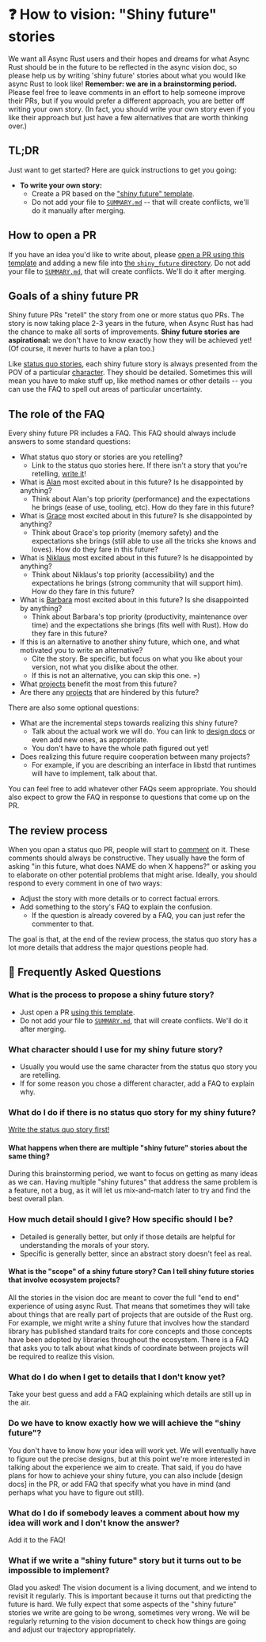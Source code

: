 # ❓ How to vision: "Shiny future" stories

We want all Async Rust users and their hopes and dreams for what Async Rust should be in the future to be reflected in the async vision doc, so please help us by writing 'shiny future' stories about what you would like async Rust to look like! **Remember: we are in a brainstorming period.** Please feel free to leave comments in an effort to help someone improve their PRs, but if you would prefer a different approach, you are better off writing your own story. (In fact, you should write your own story even if you like their approach but just have a few alternatives that are worth thinking over.)

[character]: ../characters.md
[comment]: ./comment.md
[status quo stories]: ./status_quo.md
[Alan]: ../characters/alan.md
[Grace]: ../characters/grace.md
[Niklaus]: ../characters/niklaus.md
[Barbara]: ../characters/barbara.md
[projects]: ../projects.md

## TL;DR

Just want to get started? Here are quick instructions to get you going:

* **To write your own story:**
    * Create a PR based on the ["shiny future" template][template].
    * Do not add your file to [`SUMMARY.md`] -- that will create conflicts, we'll do it manually after merging.

## How to open a PR

If you have an idea you'd like to write about, please [open a PR using this template][template] and adding a new file into [the `shiny_future` directory][sfd]. Do not add your file to [`SUMMARY.md`], that will create conflicts. We'll do it after merging.

## Goals of a shiny future PR

Shiny future PRs "retell" the story from one or more status quo PRs. The story is now taking place 2-3 years in the future, when Async Rust has had the chance to make all sorts of improvements. **Shiny future stories are aspirational:** we don't have to know exactly how they will be achieved yet! (Of course, it never hurts to have a plan too.)

Like [status quo stories], each shiny future story is always presented from the POV of a particular [character]. They should be detailed. Sometimes this will mean you have to make stuff up, like method names or other details -- you can use the FAQ to spell out areas of particular uncertainty.

## The role of the FAQ

Every shiny future PR includes a FAQ. This FAQ should always include answers to some standard questions:

* What status quo story or stories are you retelling?
    * Link to the status quo stories here. If there isn't a story that you're retelling, [write it](./status_quo.md)!
* What is [Alan] most excited about in this future? Is he disappointed by anything?
    * Think about Alan's top priority (performance) and the expectations he brings (ease of use, tooling, etc). How do they fare in this future?
* What is [Grace] most excited about in this future? Is she disappointed by anything?
    * Think about Grace's top priority (memory safety) and the expectations she brings (still able to use all the tricks she knows and loves). How do they fare in this future?
* What is [Niklaus] most excited about in this future? Is he disappointed by anything?
    * Think about Niklaus's top priority (accessibility) and the expectations he brings (strong community that will support him). How do they fare in this future?
* What is [Barbara] most excited about in this future? Is she disappointed by anything?
    * Think about Barbara's top priority (productivity, maintenance over time) and the expectations she brings (fits well with Rust). How do they fare in this future?
* If this is an alternative to another shiny future, which one, and what motivated you to write an alternative?
    * Cite the story. Be specific, but focus on what you like about your version, not what you dislike about the other.
    * If this is not an alternative, you can skip this one. =)
* What [projects] benefit the most from this future?
* Are there any [projects] that are hindered by this future?

There are also some optional questions:

* What are the incremental steps towards realizing this shiny future?
    * Talk about the actual work we will do. You can link to [design docs](../../design_docs.md) or even add new ones, as appropriate.
    * You don't have to have the whole path figured out yet!
* Does realizing this future require cooperation between many projects?
    * For example, if you are describing an interface in libstd that runtimes will have to implement, talk about that.

You can feel free to add whatever other FAQs seem appropriate. You should also expect to grow the FAQ in response to questions that come up on the PR.

## The review process

When you opan a status quo PR, people will start to [comment] on it. These comments should always be constructive. They usually have the form of asking "in this future, what does NAME do when X happens?" or asking you to elaborate on other potential problems that might arise. Ideally, you should respond to every comment in one of two ways:

* Adjust the story with more details or to correct factual errors.
* Add something to the story's FAQ to explain the confusion.
    * If the question is already covered by a FAQ, you can just refer the commenter to that.

The goal is that, at the end of the review process, the status quo story has a lot more details that address the major questions people had.

## 🤔 Frequently Asked Questions

### What is the process to propose a shiny future story?
* Just open a PR [using this template][template].
* Do not add your file to [`SUMMARY.md`], that will create conflicts. We'll do it after merging.

### What character should I use for my shiny future story?
* Usually you would use the same character from the status quo story you are retelling.
* If for some reason you chose a different character, add a FAQ to explain why.

### What do I do if there is no status quo story for my shiny future?
[Write the status quo story first!](./status_quo.md)

#### What happens when there are multiple "shiny future" stories about the same thing?

During this brainstorming period, we want to focus on getting as many ideas as we can. Having multiple "shiny futures" that address the same problem is a feature, not a bug, as it will let us mix-and-match later to try and find the best overall plan.

### How much detail should I give? How specific should I be?
* Detailed is generally better, but only if those details are helpful for understanding the morals of your story.
* Specific is generally better, since an abstract story doesn't feel as real.

#### What is the "scope" of a shiny future story? Can I tell shiny future stories that involve ecosystem projects?

All the stories in the vision doc are meant to cover the full "end to end" experience of using async Rust. That means that sometimes they will take about things that are really part of projects that are outside of the Rust org. For example, we might write a shiny future that involves how the standard library has published standard traits for core concepts and those concepts have been adopted by libraries throughout the ecosystem. There is a FAQ that asks you to talk about what kinds of coordinate between projects will be required to realize this vision.

### What do I do when I get to details that I don't know yet?
Take your best guess and add a FAQ explaining which details are still up in the air.

### Do we have to know exactly how we will achieve the "shiny future"?

You don't have to know how your idea will work yet. We will eventually have to figure out the precise designs, but at this point we're more interested in talking about the experience we aim to create. That said, if you do have plans for how to achieve your shiny future, you can also include [design docs] in the PR, or add FAQ that specify what you have in mind (and perhaps what you have to figure out still).

### What do I do if somebody leaves a comment about how my idea will work and I don't know the answer?
Add it to the FAQ!

### What if we write a "shiny future" story but it turns out to be impossible to implement?

Glad you asked! The vision document is a living document, and we intend to revisit it regularly. This is important because it turns out that predicting the future is hard. We fully expect that some aspects of the "shiny future" stories we write are going to be wrong, sometimes very wrong. We will be regularly returning to the vision document to check how things are going and adjust our trajectory appropriately.

[template]: https://github.com/rust-lang/wg-async/tree/master/src/vision/shiny_future/template.md
[sfd]: https://github.com/rust-lang/wg-async/tree/master/src/vision/shiny_future
[`SUMMARY.md`]: https://github.com/rust-lang/wg-async/blob/master/src/SUMMARY.md
